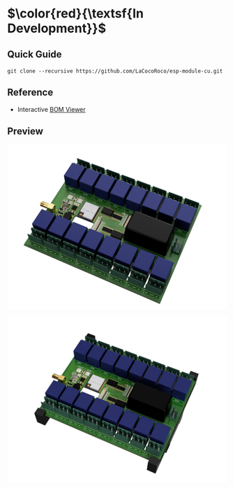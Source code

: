 # $\color{red}{\textsf{In Development}}$

## Quick Guide

```
git clone --recursive https://github.com/LaCocoRoco/esp-module-cu.git
```

## Reference

- Interactive [BOM Viewer](https://htmlpreview.github.io/?https://github.com/LaCocoRoco/esp-module-cu/blob/main/pcb/bom/esp-module-cu.html)

## Preview

![function_graphic](images/esp-module-cu-pcb.png)

![function_graphic](images/esp-module-cu.png)
